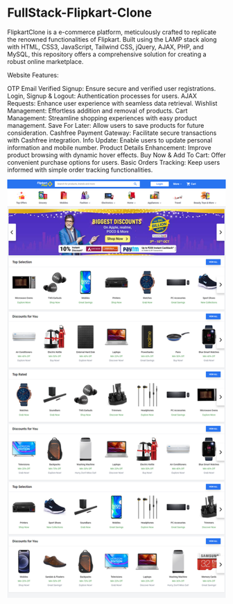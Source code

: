 # FullStack-Flipkart-Clone
 FlipkartClone is a e-commerce platform, meticulously crafted to replicate the renowned functionalities of Flipkart. Built using the LAMP stack along with HTML, CSS3, JavaScript, Tailwind CSS, jQuery, AJAX, PHP, and MySQL, this repository offers a comprehensive solution for creating a robust online marketplace.

Website Features:

OTP Email Verified Signup: Ensure secure and verified user registrations.
Login, Signup & Logout: Authentication processes for users.
AJAX Requests: Enhance user experience with seamless data retrieval.
Wishlist Management: Effortless addition and removal of products.
Cart Management: Streamline shopping experiences with easy product management.
Save For Later: Allow users to save products for future consideration.
Cashfree Payment Gateway: Facilitate secure transactions with Cashfree integration.
Info Update: Enable users to update personal information and mobile number.
Product Details Enhancement: Improve product browsing with dynamic hover effects.
Buy Now & Add To Cart: Offer convenient purchase options for users.
Basic Orders Tracking: Keep users informed with simple order tracking functionalities.
<br>

![Website Look](https://github.com/LakshayD02/FullStack-Flipkart-Clone/blob/main/Website.png)
